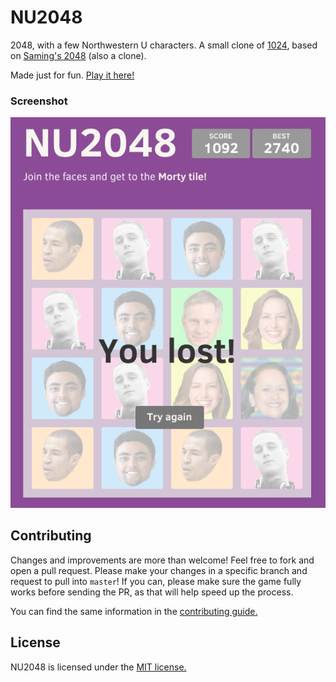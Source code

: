 # NU2048
2048, with a few Northwestern U characters. A small clone of [1024](https://play.google.com/store/apps/details?id=com.veewo.a1024), based on [Saming's 2048](http://saming.fr/p/2048/) (also a clone).

Made just for fun. [Play it here!](http://www.nu2048.com/)

### Screenshot

[![Screenshot](https://github.com/shengwu/nu2048/blob/master/screenshot.png)](https://github.com/shengwu/nu2048/blob/master/screenshot.png)

## Contributing
Changes and improvements are more than welcome! Feel free to fork and open a pull request. Please make your changes in a specific branch and request to pull into `master`! If you can, please make sure the game fully works before sending the PR, as that will help speed up the process.

You can find the same information in the [contributing guide.](https://github.com/shengwu/nu2048/blob/master/CONTRIBUTING.md)

## License
NU2048 is licensed under the [MIT license.](https://github.com/shengwu/nu2048/blob/master/LICENSE.txt)
